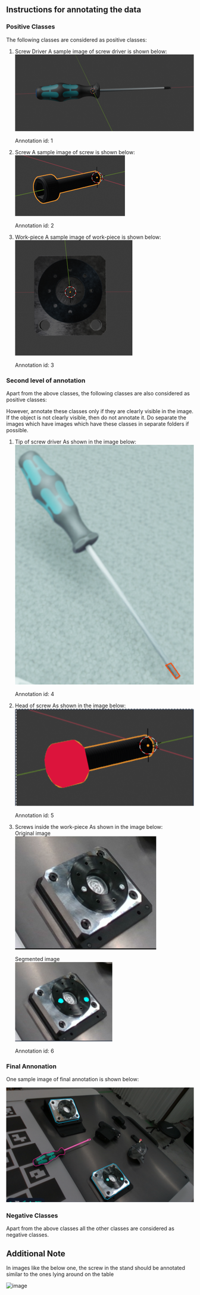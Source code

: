 ## Instructions for annotating the data

### Positive Classes
The following classes are considered as positive classes:
1. Screw Driver
   A sample image of screw driver is shown below:    
   ![Screw Driver](imgs/obj_1.png)

   Annotation id: 1

2. Screw
   A sample image of screw is shown below:     
    ![Hammer](imgs/obj_2.png)

    Annotation id: 2

3. Work-piece
   A sample image of work-piece is shown below:     
    ![Work-piece](imgs/obj_3.png)

    Annotation id: 3

### Second level of annotation

Apart from the above classes, the following classes are also considered as positive classes:

However, annotate these classes only if they are clearly visible in the image. If the object is not clearly visible, then do not annotate it. Do separate the images which have images which have these classes in separate folders if possible.

1. Tip of screw driver
   As shown in the image below:      
    ![Tip of screw driver](imgs/obj_4.png)

    Annotation id: 4

2. Head of screw
   As shown in the image below:     
    ![Head of screw](imgs/obj_5.png)

    Annotation id: 5

3. Screws inside the work-piece
   As shown in the image below:         
    Original image           
    ![Original image](imgs/obj_7.png)

    Segmented image           
    ![Screws inside the work-piece](./imgs/obj_6.png)

    Annotation id: 6

### Final Annonation
One sample image of final annotation is shown below:          

![Final annotation](imgs/final_ann.png)

### Negative Classes
Apart from the above classes all the other classes are considered as negative classes.


## Additional Note

In images like the below one, the screw in the stand should be annotated similar to the ones lying around on the table

![image](https://github.com/TheShiningVampire/Annotation_instructions/assets/55876739/53e41f59-0bc6-4260-a414-94af8b43245a)

